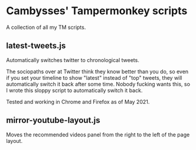 # Cambysses' Tampermonkey scripts
A collection of all my TM scripts.


## latest-tweets.js
Automatically switches twitter to chronological tweets.

The sociopaths over at Twitter think they know better than you do, so even if you set your timeline to show "latest" instead of "top" tweets, they will automatically switch it back after some time. Nobody fucking wants this, so I wrote this sloppy script to automatically switch it back.

Tested and working in Chrome and Firefox as of May 2021.

## mirror-youtube-layout.js
Moves the recommended videos panel from the right to the left of the page layout. 
